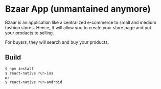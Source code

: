 # Bzaar App (unmantained anymore)

Bzaar is an application like a centralized e-commerce to small and medium fashion stores.
Hence, It will allow you to create your store page and put your products to selling.

For buyers, they will search and buy your products.

## Build

```bash
$ npm install
$ react-native run-ios
or
$ react-native run-android
```

